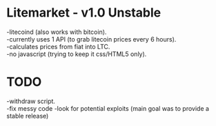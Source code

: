 Litemarket - v1.0 Unstable
==========

-litecoind (also works with bitcoin).<br />
-currently uses 1 API (to grab litecoin prices every 6 hours).<br />
-calculates prices from fiat into LTC.<br />
-no javascript (trying to keep it css/HTML5 only).<br />


TODO
=========
-withdraw script.<br />
-fix messy code
-look for potential exploits (main goal was to provide a stable release)
